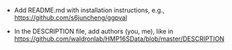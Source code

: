 - Add README.md with installation instructions, e.g., https://github.com/s6juncheng/ggpval

- In the DESCRIPTION file, add authors (you, me), like in https://github.com/waldronlab/HMP16SData/blob/master/DESCRIPTION
